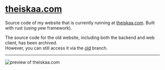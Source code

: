 # [theiskaa.com](https://theiskaa.com)

Source code of my website that is currently running at [theiskaa.com](https://theiskaa.com).
Built with rust (using yew framework).

The source code for the old website, including both the backend and web client, has been archived. <br> However, you can still access it via the [old](https://github.com/theiskaa/theiskaa.com/tree/old) branch.

---

<img alt="preview of theiskaa.com" src="https://user-images.githubusercontent.com/59066341/236687726-23418d06-9483-4336-b463-6fa0d4464c7a.png">
